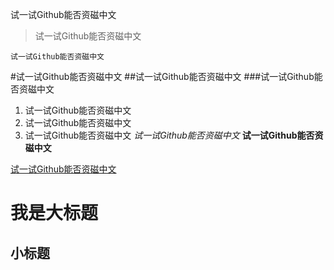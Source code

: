 

试一试Github能否资磁中文
>试一试Github能否资磁中文
```
试一试Github能否资磁中文
```
#试一试Github能否资磁中文
##试一试Github能否资磁中文
###试一试Github能否资磁中文
1. 试一试Github能否资磁中文
 1. 试一试Github能否资磁中文
2. 试一试Github能否资磁中文
*试一试Github能否资磁中文*
**试一试Github能否资磁中文**

[试一试Github能否资磁中文](https://cn.bing.com)



我是大标题
=

小标题
-
